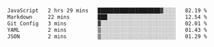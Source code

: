 
<!--START_SECTION:waka-->

```txt
JavaScript   2 hrs 29 mins   ████████████████████▓░░░░   82.19 %
Markdown     22 mins         ███░░░░░░░░░░░░░░░░░░░░░░   12.54 %
Git Config   3 mins          ▓░░░░░░░░░░░░░░░░░░░░░░░░   02.01 %
YAML         2 mins          ▒░░░░░░░░░░░░░░░░░░░░░░░░   01.43 %
JSON         2 mins          ▒░░░░░░░░░░░░░░░░░░░░░░░░   01.29 %
```

<!--END_SECTION:waka-->

